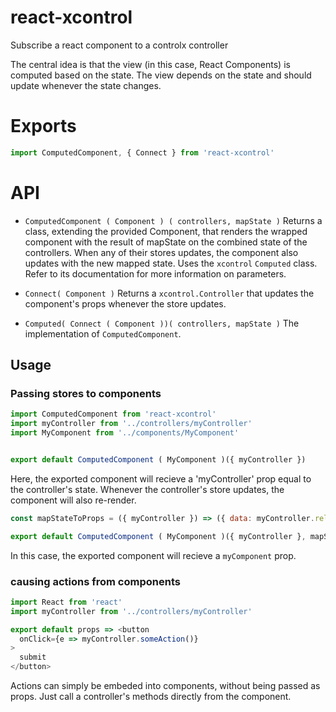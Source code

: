 # react-xcontrol
Subscribe a react component to a controlx controller

The central idea is that the view (in this case, React Components) is computed based on the state. The view depends on the state and should update whenever the state changes.

# Exports
```js
import ComputedComponent, { Connect } from 'react-xcontrol'
```

# API

- `ComputedComponent ( Component ) ( controllers, mapState )`
Returns a class, extending the provided Component, that renders the wrapped component with the result of mapState on the combined state of the controllers. When any of their stores updates, the component also updates with the new mapped state.
Uses the `xcontrol` `Computed` class. Refer to its documentation for more information on parameters.

- `Connect( Component )`
Returns a `xcontrol.Controller` that updates the component's props whenever the store updates.

- `Computed( Connect ( Component ))( controllers, mapState )`
The implementation of `ComputedComponent`.

## Usage
### Passing stores to components
```js
import ComputedComponent from 'react-xcontrol'
import myController from '../controllers/myController'
import MyComponent from '../components/MyComponent'


export default ComputedComponent ( MyComponent )({ myController }) 
```

Here, the exported component will recieve a 'myController' prop equal to the controller's state. Whenever the controller's store updates, the component will also re-render.

```js
const mapStateToProps = ({ myController }) => ({ data: myController.relevantData })

export default ComputedComponent ( MyComponent )({ myController }, mapStateToProps)
```
In this case, the exported component will recieve a `myComponent` prop.

### causing actions from components
```js
import React from 'react'
import myController from '../controllers/myController'

export default props => <button
  onClick={e => myController.someAction()}
>
  submit
</button>
```
Actions can simply be embeded into components, without being passed as props. Just call a controller's methods directly from the component.

